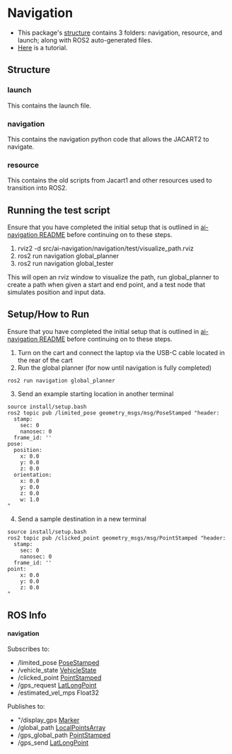 # Navigation

* This package's [structure](#structure) contains 3 folders: navigation, resource, and launch; along with ROS2 auto-generated files.
* [Here](#setuphow-to-run) is a tutorial.

## Structure
### launch
This contains the launch file.
### navigation
This contains the navigation python code that allows the JACART2 to navigate.
### resource
This contains the old scripts from Jacart1 and other resources used to transition into ROS2.

## Running the test script
Ensure that you have completed the initial setup that is outlined in [ai-navigation README](../../ai-navigation/README.md#setup) before continuing on to these steps.

1. rviz2 -d src/ai-navigation/navigation/test/visualize_path.rviz
2. ros2 run navigation global_planner
3. ros2 run navigation global_tester

This will open an rviz window to visualize the path, run global_planner to create a path when given a start and end point, and a test node that simulates position and input data.

## Setup/How to Run
Ensure that you have completed the initial setup that is outlined in [ai-navigation README](../../ai-navigation/README.md#setup) before continuing on to these steps.

1. Turn on the cart and connect the laptop via the USB-C cable located in the rear of the cart
2. Run the global planner (for now until navigation is fully completed)
```
ros2 run navigation global_planner
```
3. Send an example starting location in another terminal
```
source install/setup.bash
ros2 topic pub /limited_pose geometry_msgs/msg/PoseStamped "header:
  stamp:
    sec: 0
    nanosec: 0
  frame_id: ''
pose:
  position:
    x: 0.0
    y: 0.0
    z: 0.0
  orientation:
    x: 0.0
    y: 0.0
    z: 0.0
    w: 1.0
"
```
4. Send a sample destination in a new terminal
```
source install/setup.bash
ros2 topic pub /clicked_point geometry_msgs/msg/PointStamped "header:
  stamp:
    sec: 0
    nanosec: 0
  frame_id: ''
point:
    x: 0.0
    y: 0.0
    z: 0.0
"
```

## ROS Info
#### navigation

Subscribes to:
- /limited_pose [PoseStamped](https://docs.ros.org/en/noetic/api/geometry_msgs/html/msg/PoseStamped.html)
- /vehicle_state [VehicleState](../navigation_interface/msg/VehicleState.msg)
- /clicked_point [PointStamped](https://docs.ros.org/en/lunar/api/geometry_msgs/html/msg/PointStamped.html)
- /gps_request [LatLongPoint](../navigation_interface/msg/LatLongPoint.msg)
- /estimated_vel_mps Float32


Publishes to: 
- "/display_gps [Marker](https://docs.ros.org/en/noetic/api/visualization_msgs/html/msg/Marker.html)
- /global_path [LocalPointsArray](../navigation_interface/msg/LocalPointsArray.msg)
- /gps_global_path [PointStamped](../navigation_interface/msg/LatLongArray.msg)
- /gps_send [LatLongPoint](../navigation_interface/msg/LatLongPoint.msg)

